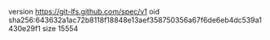 version https://git-lfs.github.com/spec/v1
oid sha256:643632a1ac72b8118f18848e13aef358750356a67f6de6eb4dc539a1430e29f1
size 15554
